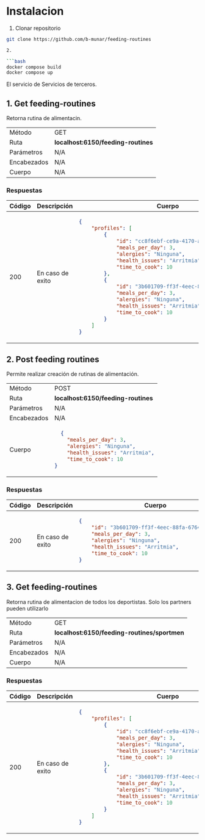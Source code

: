 # Instalacion

1. Clonar repositorio

```bash
git clone https://github.com/b-munar/feeding-routines

2. 

```bash
docker compose build
docker compose up
```


El servicio de Servicios de terceros.

## 1. Get feeding-routines 

Retorna rutina de alimentacin.

<table>
<tr>
<td> Método </td>
<td> GET </td>
</tr>
<tr>
<td> Ruta </td>
<td> <strong>localhost:6150/feeding-routines</strong> </td>
</tr>
<tr>
<td> Parámetros </td>
<td> N/A </td>
</tr>
<tr>
<td> Encabezados </td>
<td>N/A</td>
</tr>
<tr>
<td> Cuerpo </td>
<td>N/A</td>
</tr>
</table>

### Respuestas

<table>
<tr>
<th> Código </th>
<th> Descripción </th>
<th> Cuerpo </th>
</tr>
<tbody>
<td> 200 </td>
<td>En caso de exito</td>
<td>

```json
{
    "profiles": [
        {
            "id": "cc8f6ebf-ce9a-4170-af17-5d04c55cd167",
            "meals_per_day": 3,
            "alergies": "Ninguna",
            "health_issues": "Arritmia",
            "time_to_cook": 10
        },
        {
            "id": "3b601709-ff3f-4eec-88fa-6764169b3429",
            "meals_per_day": 3,
            "alergies": "Ninguna",
            "health_issues": "Arritmia",
            "time_to_cook": 10
        }
    ]
}
```
</td>
</tr>
</tbody>
</table>

## 2. Post feeding routines 

Permite realizar creación de rutinas de alimentación.

<table>
<tr>
<td> Método </td>
<td> POST </td>
</tr>
<tr>
<td> Ruta </td>
<td> <strong>localhost:6150/feeding-routines</strong> </td>
</tr>
<tr>
<td> Parámetros </td>
<td> N/A </td>
</tr>
<tr>
<td> Encabezados </td>
<td>N/A</td>
</tr>
<tr>
<td> Cuerpo </td>
<td>

```json
  {
    "meals_per_day": 3,
    "alergies": "Ninguna",
    "health_issues": "Arritmia",
    "time_to_cook": 10
}
  ```
</td>
</tr>
</table>

### Respuestas

<table>
<tr>
<th> Código </th>
<th> Descripción </th>
<th> Cuerpo </th>
</tr>
<tbody>
<td> 200 </td>
<td>En caso de exito</td>
<td>

```json
{
    "id": "3b601709-ff3f-4eec-88fa-6764169b3429",
    "meals_per_day": 3,
    "alergies": "Ninguna",
    "health_issues": "Arritmia",
    "time_to_cook": 10
}
```
</td>
</tr>
</tbody>
</table>

## 3. Get feeding-routines 

Retorna rutina de alimentacion de todos los deportistas. Solo los partners pueden utilizarlo

<table>
<tr>
<td> Método </td>
<td> GET </td>
</tr>
<tr>
<td> Ruta </td>
<td> <strong>localhost:6150/feeding-routines/sportmen</strong> </td>
</tr>
<tr>
<td> Parámetros </td>
<td> N/A </td>
</tr>
<tr>
<td> Encabezados </td>
<td>N/A</td>
</tr>
<tr>
<td> Cuerpo </td>
<td>N/A</td>
</tr>
</table>

### Respuestas

<table>
<tr>
<th> Código </th>
<th> Descripción </th>
<th> Cuerpo </th>
</tr>
<tbody>
<td> 200 </td>
<td>En caso de exito</td>
<td>

```json
{
    "profiles": [
        {
            "id": "cc8f6ebf-ce9a-4170-af17-5d04c55cd167",
            "meals_per_day": 3,
            "alergies": "Ninguna",
            "health_issues": "Arritmia",
            "time_to_cook": 10
        },
        {
            "id": "3b601709-ff3f-4eec-88fa-6764169b3429",
            "meals_per_day": 3,
            "alergies": "Ninguna",
            "health_issues": "Arritmia",
            "time_to_cook": 10
        }
    ]
}
```
</td>
</tr>
</tbody>
</table>
